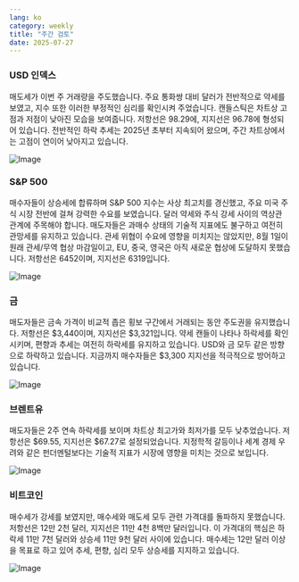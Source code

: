 ```yaml
---
lang: ko
category: weekly
title: "주간 검토"
date: 2025-07-27
---
```


### USD 인덱스

매도세가 이번 주 거래량을 주도했습니다. 주요 통화쌍 대비 달러가 전반적으로 약세를 보였고, 지수 또한 이러한 부정적인 심리를 확인시켜 주었습니다. 캔들스틱은 차트상 고점과 저점이 낮아진 모습을 보여줍니다. 저항선은 98.29에, 지지선은 96.78에 형성되어 있습니다. 전반적인 하락 추세는 2025년 초부터 지속되어 왔으며, 주간 차트상에서는 고점이 연이어 낮아지고 있습니다.

![Image](https://markleighedu.github.io/img/Jul-2025/27-Jul-2025/usdindex.jpg)

### S&P 500

매수자들이 상승세에 합류하며 S&P 500 지수는 사상 최고치를 경신했고, 주요 미국 주식 시장 전반에 걸쳐 강력한 수요를 보였습니다. 달러 약세와 주식 강세 사이의 역상관 관계에 주목해야 합니다. 매도자들은 과매수 상태의 기술적 지표에도 불구하고 여전히 관망세를 유지하고 있습니다. 관세 위협이 수요에 영향을 미치지는 않았지만, 8월 1일이 원래 관세/무역 협상 마감일이고, EU, 중국, 영국은 아직 새로운 협상에 도달하지 못했습니다. 저항선은 6452이며, 지지선은 6319입니다.

![Image](https://markleighedu.github.io/img/Jul-2025/27-Jul-2025/sp500.jpg)

### 금

매도자들은 금속 가격이 비교적 좁은 횡보 구간에서 거래되는 동안 주도권을 유지했습니다. 저항선은 $3,440이며, 지지선은 $3,321입니다. 약세 캔들이 나타나 하락세를 확인시키며, 편향과 추세는 여전히 하락세를 유지하고 있습니다. USD와 금 모두 같은 방향으로 하락하고 있습니다. 지금까지 매수자들은 $3,300 지지선을 적극적으로 방어하고 있습니다.

![Image](https://markleighedu.github.io/img/Jul-2025/27-Jul-2025/gold.jpg)

### 브렌트유

매도자들은 2주 연속 하락세를 보이며 차트상 최고가와 최저가를 모두 낮추었습니다. 저항선은 $69.55, 지지선은 $67.27로 설정되었습니다. 지정학적 갈등이나 세계 경제 우려와 같은 펀더멘털보다는 기술적 지표가 시장에 영향을 미치는 것으로 보입니다.

![Image](https://markleighedu.github.io/img/Jul-2025/27-Jul-2025/brentoil.jpg)

### 비트코인

매수세가 강세를 보였지만, 매수세와 매도세 모두 관련 가격대를 돌파하지 못했습니다. 저항선은 12만 2천 달러, 지지선은 11만 4천 8백만 달러입니다. 이 가격대의 핵심은 하락세 11만 7천 달러와 상승세 11만 9천 달러 사이에 있습니다. 매수세는 12만 달러 이상을 목표로 하고 있어 추세, 편향, 심리 모두 상승세를 지지하고 있습니다.

![Image](https://markleighedu.github.io/img/Jul-2025/27-Jul-2025/bitcoin.jpg)

